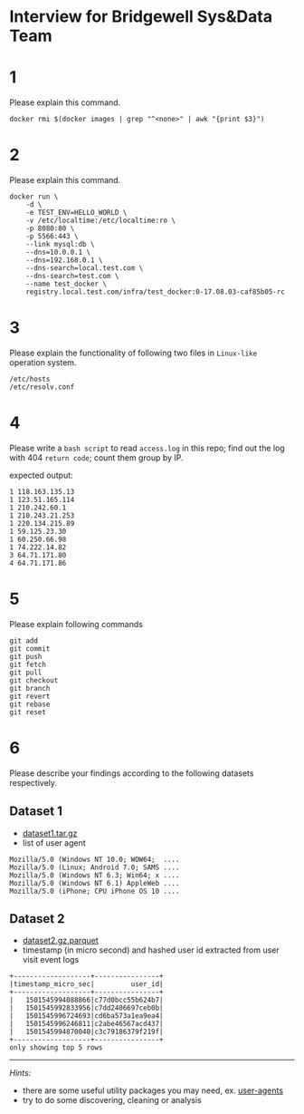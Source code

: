 Interview for Bridgewell Sys&Data Team
=====================================

# 1
Please explain this command.
```
docker rmi $(docker images | grep "^<none>" | awk "{print $3}")
```

# 2
Please explain this command.
```
docker run \
	-d \
	-e TEST_ENV=HELLO_WORLD \
	-v /etc/localtime:/etc/localtime:ro \
	-p 8080:80 \
	-p 5566:443 \
	--link mysql:db \
	--dns=10.0.0.1 \
	--dns=192.168.0.1 \
	--dns-search=local.test.com \
	--dns-search=test.com \
	--name test_docker \
	registry.local.test.com/infra/test_docker:0-17.08.03-caf85b05-rc
```

# 3
Please explain the functionality of following two files in `Linux-like` operation system.
```
/etc/hosts
/etc/resolv.conf
```

# 4
Please write a `bash script` to read `access.log` in this repo; find out the log with 404 `return code`; count them group by IP.

expected output:
```
1 118.163.135.13
1 123.51.165.114
1 210.242.60.1
1 210.243.21.253
1 220.134.215.89
1 59.125.23.30
1 60.250.66.98
1 74.222.14.82
3 64.71.171.80
4 64.71.171.86
```

# 5
Please explain following commands
```
git add
git commit
git push
git fetch
git pull
git checkout
git branch
git revert
git rebase
git reset
```

# 6

Please describe your findings according to the following datasets respectively.

## Dataset 1

* [dataset1.tar.gz](dataset1.tar.gz)
* list of user agent

```
Mozilla/5.0 (Windows NT 10.0; WOW64;  ....
Mozilla/5.0 (Linux; Android 7.0; SAMS ....
Mozilla/5.0 (Windows NT 6.3; Win64; x ....
Mozilla/5.0 (Windows NT 6.1) AppleWeb ....
Mozilla/5.0 (iPhone; CPU iPhone OS 10 ....
```

## Dataset 2

* [dataset2.gz.parquet](dataset2.gz.parquet)
* timestamp (in micro second) and hashed user id extracted from user visit event logs

```
+-------------------+----------------+
|timestamp_micro_sec|         user_id|
+-------------------+----------------+
|   1501545994088866|c77d0bcc55b624b7|
|   1501545992833956|c7dd2406697ceb0b|
|   1501545996724693|cd6ba573a1ea9ea4|
|   1501545996246811|c2abe46567acd437|
|   1501545994870040|c3c79186379f219f|
+-------------------+----------------+
only showing top 5 rows

```

----------

*Hints:*

* there are some useful utility packages you may need, ex. [user-agents](https://pypi.python.org/pypi/user-agents)
* try to do some discovering, cleaning or analysis
